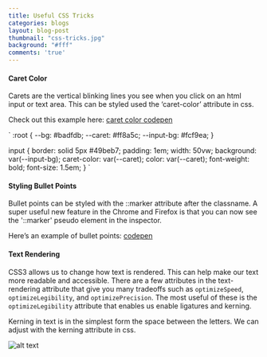 ```yaml
---
title: Useful CSS Tricks
categories: blogs
layout: blog-post
thumbnail: "css-tricks.jpg"
background: "#fff"
comments: 'true'
---
```


#### Caret Color
Carets are the vertical blinking lines you see when you click on an html input or text area. 
This can be styled used the ‘caret-color’ attribute in css. 

Check out this example here: [caret color codepen](https://codepen.io/moniet/pen/voRbwJ?editors=0100)

`
:root {
  --bg: #badfdb;
  --caret: #ff8a5c;
  --input-bg: #fcf9ea;
}

input {
  border: solid 5px #49beb7;
  padding: 1em;
  width: 50vw;
  background: var(--input-bg);
  caret-color: var(--caret);
  color: var(--caret);
  font-weight: bold;
  font-size: 1.5em;
}
`

#### Styling Bullet Points

Bullet points can be styled with the ::marker attribute after the classname. 
A super useful new feature in the Chrome and Firefox is that you can now see the '::marker' pseudo element in the inspector. 

Here’s an example of bullet points: [codepen](https://codepen.io/moniet/pen/jgzope?editors=0110)


#### Text Rendering 
CSS3 allows us to change how text is rendered. This can help make our text more readable and accessible.
There are a few attributes in the text-rendering attribute that give you many tradeoffs such as `optimizeSpeed`, `optimizeLegibility`, and `optimizePrecision`.
The most useful of these is the `optimizeLegibility` attribute that enables us enable ligatures and kerning. 

Kerning in text is in the simplest form the space between the letters. We can adjust with the kerning attribute in css. 

![alt text](https://1percent.files.wordpress.com/2007/01/kerning.gif)


